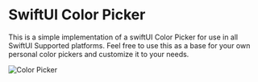 # SwiftUI Color Picker
This is a simple implementation of a swiftUI Color Picker for use in all SwiftUI Supported platforms. Feel free to use this as a base for your own personal color pickers and customize it to your needs. 


![Color Picker](/ColorPicker.gif)
